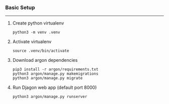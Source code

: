 ### Basic Setup
---
1. Create python virtualenv
    ```
    python3 -m venv .venv
    ```

2. Activate virtualenv
    ```
    source .venv/bin/activate
    ```

3. Download argon dependencies
    ```
    pip3 install -r argon/requirements.txt
    python3 argon/manage.py makemigrations
    python3 argon/manage.py migrate
    ```

4. Run Djagon web app (default port 8000)
    ```
    python3 argon/manage.py runserver
    ```